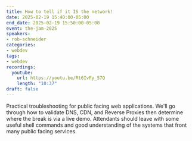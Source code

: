 ```yaml
---
title: How to tell if it IS the network!
date: 2025-02-19 15:40:00-05:00
end_date: 2025-02-19 15:50:00-05:00
event: the-jam-2025
speakers:
- rob-schneider
categories:
- webdev
tags:
- webdev
recordings:
  youtube:
    url: https://youtu.be/Rt6IvFy_57Q
    length: "10:37"
draft: false
---
```


Practical troubleshooting for public facing web applications. We'll go through how to validate DNS, CDN, and Reverse Proxies then determine where the break is via a live demo. Attendants should leave with some useful shell commands and good understanding of the systems that front many public facing services.
